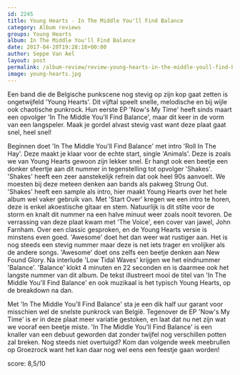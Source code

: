 ```yaml
---
id: 2245
title: Young Hearts - In The Middle You'll Find Balance
category: Album reviews
groups: Young Hearts
album: In The Middle You'll Find Balance
date: 2017-04-20T19:28:18+00:00
author: Seppe Van Ael
layout: post
permalink: /album-review/review-young-hearts-in-the-middle-youll-find-balance/
image: young-hearts.jpg
---
```

Een band die de Belgische punkscene nog stevig op zijn kop gaat zetten is ongetwijfeld 'Young Hearts'. Dit vijftal speelt snelle, melodische en bij wijle ook chaotische punkrock. Hun eerste EP 'Now's My Time' heeft sinds maart een opvolger 'In The Middle You'll Find Balance', maar dit keer in de vorm van een langspeler. Maak je gordel alvast stevig vast want deze plaat gaat snel, heel snel!

Beginnen doet 'In The Middle You'll Find Balance' met intro 'Roll In The Hay'. Deze maakt je klaar voor de echte start, single 'Animals'. Deze is zoals we van Young Hearts gewoon zijn lekker snel. Er hangt ook een beetje een donker sfeertje aan dit nummer in tegenstelling tot opvolger 'Shakes'. 'Shakes' heeft een zeer aanstekelijk refrein dat ook heel 90s aanvoelt. We moesten bij deze meteen denken aan bands als pakweg Strung Out. 'Shakes' heeft een sample als intro, hier maakt Young Hearts over het hele album wel vaker gebruik van. Met 'Start Over' kregen we een intro te horen, deze is enkel akoestische gitaar en stem. Natuurlijk is dit stilte voor de storm en knalt dit nummer na een halve minuut weer zoals nooit tevoren. De verrassing van deze plaat kwam met 'The Voice', een cover van jawel, John Farnham. Over een classic gesproken, en de Young Hearts versie is minstens even goed. 'Awesome' doet het dan weer wat rustiger aan. Het is nog steeds een stevig nummer maar deze is net iets trager en vrolijker als de andere songs. 'Awesome' doet ons zelfs een beetje denken aan New Found Glory. Na interlude 'Low Tidal Waves' krijgen we het eindnummer 'Balance'. 'Balance' klokt 4 minuten en 22 seconden en is daarmee ook het langste nummer van dit album. De tekst illustreert mooi de titel van 'In The Middle You'll Find Balance' en ook muzikaal is het typisch Young Hearts, op de breakdown na dan.

Met 'In The Middle You'll Find Balance' sta je een dik half uur garant voor misschien wel de snelste punkrock van België. Tegenover de EP 'Now's My Time' is er in deze plaat meer variatie gestoken, en laat dat nu net zijn wat we vooraf een beetje miste. 'In The Middle You'll Find Balance' is een knaller van een debuut geworden dat zonder twijfel nog verschillen potten zal breken. Nog steeds niet overtuigd? Kom dan volgende week meebrullen op Groezrock want het kan daar nog wel eens een feestje gaan worden!

score: 8,5/10
